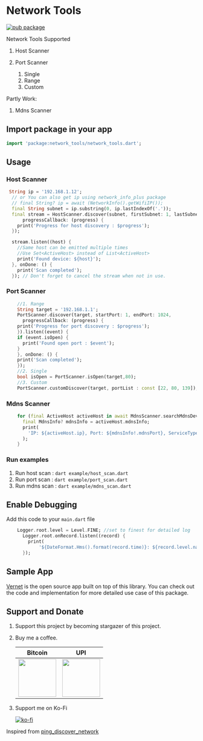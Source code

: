 # Network Tools

[![pub package](https://img.shields.io/pub/v/network_tools.svg)](https://pub.dev/packages/network_tools)

Network Tools Supported

1. Host Scanner

2. Port Scanner
    1. Single
    2. Range
    3. Custom

Partly Work:

1. Mdns Scanner

## Import package in your app

```dart
import 'package:network_tools/network_tools.dart'; 
```

## Usage

### Host Scanner

```dart
 String ip = '192.168.1.12';
  // or You can also get ip using network_info_plus package
  // final String? ip = await (NetworkInfo().getWifiIP());
  final String subnet = ip.substring(0, ip.lastIndexOf('.'));
  final stream = HostScanner.discover(subnet, firstSubnet: 1, lastSubnet: 50,
      progressCallback: (progress) {
    print('Progress for host discovery : $progress');
  });

  stream.listen((host) {
    //Same host can be emitted multiple times
    //Use Set<ActiveHost> instead of List<ActiveHost>
    print('Found device: ${host}');
  }, onDone: () {
    print('Scan completed');
  }); // Don't forget to cancel the stream when not in use.

```

### Port Scanner

```dart
    //1. Range
    String target = '192.168.1.1';
    PortScanner.discover(target, startPort: 1, endPort: 1024,
      progressCallback: (progress) {
    print('Progress for port discovery : $progress');
    }).listen((event) {
    if (event.isOpen) {
      print('Found open port : $event');
    }
    }, onDone: () {
    print('Scan completed');
    });
    //2. Single
    bool isOpen = PortScanner.isOpen(target,80);
    //3. Custom
    PortScanner.customDiscover(target, portList : const [22, 80, 139]);
```

### Mdns Scanner

```dart
    for (final ActiveHost activeHost in await MdnsScanner.searchMdnsDevices()) {
      final MdnsInfo? mdnsInfo = activeHost.mdnsInfo;
      print(
        'IP: ${activeHost.ip}, Port: ${mdnsInfo!.mdnsPort}, ServiceType: ${mdnsInfo.mdnsServiceType}, MdnsName: ${mdnsInfo.getOnlyTheStartOfMdnsName()}',
      );
    }
```


### Run examples

1. Run host scan : `dart example/host_scan.dart`
2. Run port scan : `dart example/port_scan.dart`
3. Run mdns scan : `dart example/mdns_scan.dart`

## Enable Debugging

Add this code to your `main.dart` file

```dart
    Logger.root.level = Level.FINE; //set to finest for detailed log
      Logger.root.onRecord.listen((record) {
        print(
            '${DateFormat.Hms().format(record.time)}: ${record.level.name}: ${record.loggerName}: ${record.message}');
      });
```

## Sample App

[Vernet](https://github.com/git-elliot/vernet) is the open source app built on top of this library.
You can check out the code and implementation for more detailed use case of this package. 

## Support and Donate

1. Support this project by becoming stargazer of this project.
2. Buy me a coffee.

    |   Bitcoin |   UPI |
    |-----------|-------|
    |<img src="https://raw.githubusercontent.com/git-elliot/network_tools/main/donation/bitcoin_qr.png" width = "100">|<img src="https://raw.githubusercontent.com/git-elliot/network_tools/main/donation/bhim_upi_qr.png" width = "100">

3. Support me on Ko-Fi

    [![ko-fi](https://ko-fi.com/img/githubbutton_sm.svg)](https://ko-fi.com/fs0c13ty)

Inspired from [ping_discover_network](https://github.com/andrey-ushakov/ping_discover_network)
